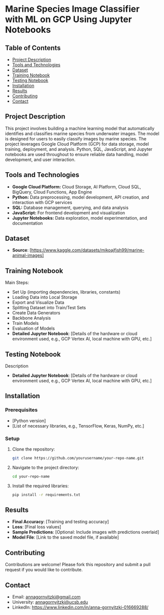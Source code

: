 # Marine Species Image Classifier with ML on GCP Using Jupyter Notebooks

## Table of Contents

- [Project Description](#projectdescription)
- [Tools and Technologies](#tools-and-technologies)
- [Dataset](#dataset)
- [Training Notebook](#trainingnotebook)
- [Testing Notebook](#testingnotebook)
- [Installation](#installation)
- [Results](#results)
- [Contributing](#contributing)
- [Contact](#contact)

## Project Description
This project involves building a machine learning model that automatically identifies and classifies marine species from underwater images. The model is designed for users to easily classify images by marine species. The project leverages Google Cloud Platform (GCP) for data storage, model training, deployment, and analysis. Python, SQL, JavaScript, and Jupyter notebooks are used throughout to ensure reliable data handling, model development, and user interaction.

## Tools and Technologies
- **Google Cloud Platform:**
  Cloud Storage, AI Platform, Cloud SQL, BigQuery, Cloud Functions, App Engine
- **Python:**
  Data preprocessing, model development, API creation, and interaction with GCP services
- **SQL:**
  Database management, querying, and data analysis
- **JavaScript:**
  For frontend development and visualization
- **Jupyter Notebooks:**
  Data exploration, model experimentation, and documentation
  
## Dataset
- **Source**: [https://www.kaggle.com/datasets/mikoajfish99/marine-animal-images]
  
## Training Notebook
Main Steps:
- Set Up (importing dependencies, libraries, constants)
- Loading Data into Local Storage
- Export and Visualize Data
- Splitting Dataset into Train/Test Sets
- Create Data Generators
- Backbone Analysis
- Train Models
- Evaluation of Models
- **Detailed Jupyter Notebook**: [Details of the hardware or cloud environment used, e.g., GCP Vertex AI, local machine with GPU, etc.]

## Testing Notebook
Description
- **Detailed Jupyter Notebook**: [Details of the hardware or cloud environment used, e.g., GCP Vertex AI, local machine with GPU, etc.]

## Installation
### Prerequisites
- [Python version]
- [List of necessary libraries, e.g., TensorFlow, Keras, NumPy, etc.]

### Setup
1. Clone the repository:
    ```bash
    git clone https://github.com/yourusername/your-repo-name.git
    ```
2. Navigate to the project directory:
    ```bash
    cd your-repo-name
    ```
3. Install the required libraries:
    ```bash
    pip install -r requirements.txt
    ```

## Results
- **Final Accuracy**: [Training and testing accuracy]
- **Loss**: [Final loss values]
- **Sample Predictions**: [Optional: Include images with predictions overlaid]
- **Model File**: [Link to the saved model file, if available]

## Contributing
Contributions are welcome! Please fork this repository and submit a pull request if you would like to contribute.

## Contact
- Email: annagornyitzki@gmail.com
- University: annagornyitzki@ucsb.edu
- LinkedIn: https://www.linkedin.com/in/anna-gornyitzki-016669288/
